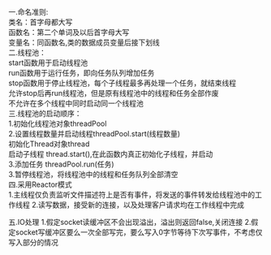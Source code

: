 一.命名准则:  
    类名：首字母都大写  
    函数名：第二个单词及以后首字母大写  
    变量名：同函数名,类的数据成员变量后接下划线  
二.线程池：  
    start函数用于启动线程池  
    run函数用于运行任务，即向任务队列增加任务  
    stop函数用于停止线程池，每个子线程最多再处理一个任务，就结束线程  
    允许stop后再run线程池，但是原有线程池中的线程和任务全部作废  
    不允许在多个线程中同时启动同一个线程池  
三.线程池的启动顺序：  
    1.初始化线程池对象threadPool  
    2.设置线程数量并启动线程threadPool.start(线程数量)  
        初始化Thread对象thread  
        启动子线程 thread.start(),在此函数内真正初始化子线程，并启动  
    3.添加任务 threadPool.run(任务)  
    3.暂停线程池，将线程池中的线程和任务队列全部清空  
四.采用Reactor模式  
    1.主线程仅负责监听文件描述符上是否有事件，将发送的事件转发给线程池中的工作线程
    2.读写数据，接受新的连接，以及处理客户请求均在工作线程中完成  
    
五.IO处理
    1.假定socket读缓冲区不会出现溢出，溢出则返回false,关闭连接
    2.假定socket写缓冲区要么一次全部写完，要么写入0字节等待下次写事件，不考虑仅写入部分的情况